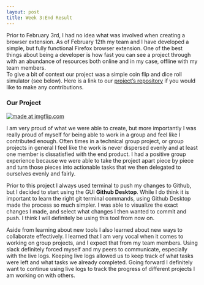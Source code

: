 ```yaml
---
layout: post
title: Week 3:End Result
---
```



Prior to February 3rd, I had no idea what was involved when creating a browser extension. As of February 12th my team and I have developed a simple, but fully functional Firefox browser extension. One of the best things about being a developer is how fast you can see a project through with an abundance of resources both online and in my case, offline with my team members.  
To give a bit of context our project was a simple coin flip and dice roll simulator (see below). Here is a link to our [project’s repository](https://github.com/nyu-ossd-s20/Virtual-Dice-and-Coin-Flip) if you would like to make any contributions. 

### Our Project

<a href="https://imgflip.com/gif/3pec4x"><img src="https://i.imgflip.com/3pec4x.gif" title="made at imgflip.com"/></a>


I am very proud of what we were able to create, but more importantly I was really proud of myself for being able to work in a group and feel like I contributed enough. Often times in a technical group project, or group projects in general I feel like the work is never dispersed evenly and at least one member is dissatisfied with the end product. I had a positive group experience because we were able to take the project apart piece by piece and turn those pieces into actionable tasks that we then delegated to ourselves evenly and fairly.

Prior to this project I always used terminal to push my changes to Github, but I decided to start using the GUI **Github Desktop**. While I do think it is important to learn the right git terminal commands, using Github Desktop made the process so much simpler. I was able to visualize the exact changes I made, and select what changes I then wanted to commit and push. I think I will definitely be using this tool from now on. 

Aside from learning about new tools I also learned about new ways to collaborate effectively. I learned that I am very vocal when it comes to working on group projects, and I expect that from my team members. Using slack definitely forced myself and my peers to communicate, especially with the live logs. Keeping live logs allowed us to keep track of what tasks were left and what tasks we already completed. Going forward I definitely want to continue using live logs to track the progress of different projects I am working on with others. 


